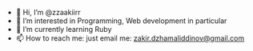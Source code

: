 - 👋 Hi, I’m @zzaakiirr
- 👀 I’m interested in Programming, Web development in particular
- 🌱 I’m currently learning Ruby
- 📫 How to reach me: just email me: zakir.dzhamaliddinov@gmail.com
